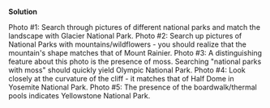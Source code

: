 **Solution**

Photo #1: Search through pictures of different national parks and match the landscape with Glacier National Park.
Photo #2: Search up pictures of National Parks with mountains/wildflowers - you should realize that the mountain's shape matches that of Mount Rainier.
Photo #3: A distinguishing feature about this photo is the presence of moss. Searching "national parks with moss" should quickly yield Olympic National Park.
Photo #4: Look closely at the curvature of the cliff - it matches that of Half Dome in Yosemite National Park.
Photo #5: The presence of the boardwalk/thermal pools indicates Yellowstone National Park.

